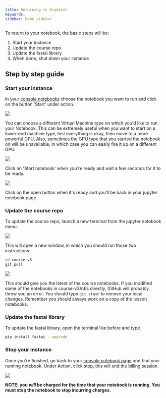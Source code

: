 ```yaml
---
title: Returning to Gradient
keywords: 
sidebar: home_sidebar
---
```


To return to your notebook, the basic steps will be:

1. Start your instance
1. Update the course repo
1. Update the fastai library
1. When done, shut down your instance

## Step by step guide

### Start your instance

In your [console notebooks](https://www.paperspace.com/console/notebooks) choose the notebook you want to run and click on the button 'Start' under action.

![](/images/gradient/start.png)

You can choose a different Virtual Machine type on which you'd like to run your Notebook. This can be extremely useful when you want to start on a lower-end machine type, test everything is okay, then move to a more powerful GPU. Also, sometimes the GPU type that you started the notebook on will be unavailable, in which case you can easily fire it up on a different GPU.

![](/images/gradient/restartNotebook.png)

Click on 'Start notebook' when you're ready and wait a few seconds for it to be ready.

![](/images/gradient/ready.png)

Click on the open button when it's ready and you'll be back in your jupyter notebook page.

### Update the course repo
 To update the course repo, launch a new terminal from the jupyter notebook menu.

![](/images/gradient/terminal.png)

This will open a new window, in which you should run those two instructions:

``` bash
cd course-v3
git pull
``` 

![](/images/gradient/update.png)

This should give you the latest of the course notebooks. If you modified some of the notebooks in course-v3/nbs directly, GitHub will probably throw you an error. You should type `git stash` to remove your local changes. Remember you should always work on a copy of the lesson notebooks.

### Update the fastai library
To update the fastai library, open the terminal like before and type
``` bash
pip install fastai --upgrade 
```

### Stop your instance
Once you're finished, go back to your [console notebook page](https://www.paperspace.com/console/notebooks) and find your running notebook. Under Action, click stop, this will end the billing session.

![](/images/gradient/stopNotebook.png)

 **NOTE: you *will* be charged for the time that your notebook is running. You must stop the notebook to stop incurring charges.**